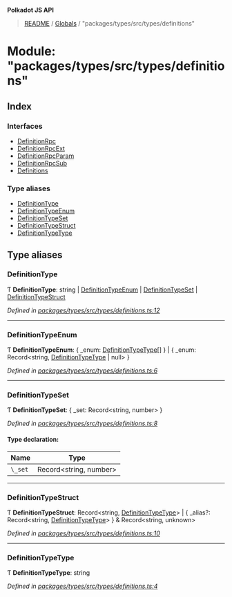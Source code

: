 **Polkadot JS API**

> [README](../README.md) / [Globals](../globals.md) / "packages/types/src/types/definitions"

# Module: "packages/types/src/types/definitions"

## Index

### Interfaces

* [DefinitionRpc](../interfaces/_packages_types_src_types_definitions_.definitionrpc.md)
* [DefinitionRpcExt](../interfaces/_packages_types_src_types_definitions_.definitionrpcext.md)
* [DefinitionRpcParam](../interfaces/_packages_types_src_types_definitions_.definitionrpcparam.md)
* [DefinitionRpcSub](../interfaces/_packages_types_src_types_definitions_.definitionrpcsub.md)
* [Definitions](../interfaces/_packages_types_src_types_definitions_.definitions.md)

### Type aliases

* [DefinitionType](_packages_types_src_types_definitions_.md#definitiontype)
* [DefinitionTypeEnum](_packages_types_src_types_definitions_.md#definitiontypeenum)
* [DefinitionTypeSet](_packages_types_src_types_definitions_.md#definitiontypeset)
* [DefinitionTypeStruct](_packages_types_src_types_definitions_.md#definitiontypestruct)
* [DefinitionTypeType](_packages_types_src_types_definitions_.md#definitiontypetype)

## Type aliases

### DefinitionType

Ƭ  **DefinitionType**: string \| [DefinitionTypeEnum](_packages_types_src_types_definitions_.md#definitiontypeenum) \| [DefinitionTypeSet](_packages_types_src_types_definitions_.md#definitiontypeset) \| [DefinitionTypeStruct](_packages_types_src_types_definitions_.md#definitiontypestruct)

*Defined in [packages/types/src/types/definitions.ts:12](https://github.com/polkadot-js/api/blob/33c161f87/packages/types/src/types/definitions.ts#L12)*

___

### DefinitionTypeEnum

Ƭ  **DefinitionTypeEnum**: { _enum: [DefinitionTypeType](_packages_types_src_types_definitions_.md#definitiontypetype)[]  } \| { _enum: Record\<string, [DefinitionTypeType](_packages_types_src_types_definitions_.md#definitiontypetype) \| null>  }

*Defined in [packages/types/src/types/definitions.ts:6](https://github.com/polkadot-js/api/blob/33c161f87/packages/types/src/types/definitions.ts#L6)*

___

### DefinitionTypeSet

Ƭ  **DefinitionTypeSet**: { _set: Record\<string, number>  }

*Defined in [packages/types/src/types/definitions.ts:8](https://github.com/polkadot-js/api/blob/33c161f87/packages/types/src/types/definitions.ts#L8)*

#### Type declaration:

Name | Type |
------ | ------ |
`\_set` | Record\<string, number> |

___

### DefinitionTypeStruct

Ƭ  **DefinitionTypeStruct**: Record\<string, [DefinitionTypeType](_packages_types_src_types_definitions_.md#definitiontypetype)> \| { _alias?: Record\<string, [DefinitionTypeType](_packages_types_src_types_definitions_.md#definitiontypetype)>  } & Record\<string, unknown>

*Defined in [packages/types/src/types/definitions.ts:10](https://github.com/polkadot-js/api/blob/33c161f87/packages/types/src/types/definitions.ts#L10)*

___

### DefinitionTypeType

Ƭ  **DefinitionTypeType**: string

*Defined in [packages/types/src/types/definitions.ts:4](https://github.com/polkadot-js/api/blob/33c161f87/packages/types/src/types/definitions.ts#L4)*
